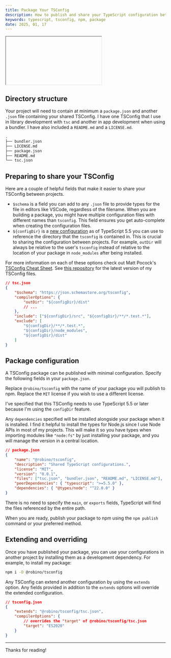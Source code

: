 ```yaml
---
title: Package Your TSConfig
description: How to publish and share your TypeScript configuration between projects.
keywords: typescript, tsconfig, npm, package
date: 2025, 01, 17
---
```


<drab-youtube aria-label="YouTube Tutorial" uid="DNwYmgz3pCc">
    <iframe data-content loading="lazy"></iframe>
</drab-youtube>

## Directory structure

Your project will need to contain at minimum a `package.json` and another `.json` file containing your shared TSConfig. I have one TSConfig that I use in library development with `tsc` and another in app development when using a bundler. I have also included a `README.md` and a `LICENSE.md`.

```txt
.
├── bundler.json
├── LICENSE.md
├── package.json
├── README.md
└── tsc.json
```

## Preparing to share your TSConfig

Here are a couple of helpful fields that make it easier to share your TSConfig between projects.

- `$schema` is a field you can add to any `.json` file to provide types for the file in editors like VSCode, regardless of the filename. When you are building a package, you might have multiple configuration files with different names than `tsconfig`. This field ensures you get auto-complete when creating the configuration files.
- `${configDir}` is a [new configuration](https://www.typescriptlang.org/docs/handbook/release-notes/typescript-5-5.html#the-configdir-template-variable-for-configuration-files) as of TypeScript 5.5 you can use to reference the directory that the `tsconfig` is contained in. This is crucial to sharing the configuration between projects. For example, `outDir` will always be relative to the user's `tsconfig` instead of relative to the location of your package in `node_modules` after being installed.

For more information on each of these options check out Matt Pocock's [TSConfig Cheat Sheet](https://www.totaltypescript.com/tsconfig-cheat-sheet). See [this repository](https://github.com/rossrobino/robino/tree/main/packages/tsconfig) for the latest version of my TSConfig files.

```json
// tsc.json
{
	"$schema": "https://json.schemastore.org/tsconfig",
	"compilerOptions": {
		"outDir": "${configDir}/dist"
		// ...
	},
	"include": ["${configDir}/src", "${configDir}/**/*.test.*"],
	"exclude": [
		"${configDir}/**/*.test.*",
		"${configDir}/node_modules",
		"${configDir}/dist"
	]
}
```

## Package configuration

A TSConfig package can be published with minimal configuration. Specify the following fields in your `package.json`.

Replace `@robino/tsconfig` with the name of your package you will publish to npm. Replace the `MIT` license if you wish to use a different license.

I've specified that this TSConfig needs to use TypeScript 5.5 or later because I'm using the `configDir` feature.

Any `dependencies` specified will be installed alongside your package when it is installed. I find it helpful to install the types for Node.js since I use Node APIs in most of my projects. This will make it so you have types when importing modules like `"node:fs"` by just installing your package, and you will manage the version in a central location.

```json
// package.json
{
	"name": "@robino/tsconfig",
	"description": "Shared TypeScript configurations.",
	"license": "MIT",
	"version": "0.0.1",
	"files": ["tsc.json", "bundler.json", "README.md", "LICENSE.md"],
	"peerDependencies": { "typescript": ">=5.5.0" },
	"dependencies": { "@types/node": "^22.0.0" }
}
```

There is no need to specify the `main`, or `exports` fields, TypeScript will find the files referenced by the entire path.

When you are ready, publish your package to npm using the `npm publish` command or your preferred method.

## Extending and overriding

Once you have published your package, you can use your configurations in another project by installing them as a development dependency. For example, to install my package:

```bash
npm i -D @robino/tsconfig
```

Any TSConfig can extend another configuration by using the `extends` option. Any fields provided in addition to the `extends` options will override the extended configuration.

```json {3,6}
// tsconfig.json
{
	"extends": "@robino/tsconfig/tsc.json",
	"compilerOptions": {
		// overrides the "target" of @robino/tsconfig/tsc.json
		"target": "ES2020"
	}
}
```

---

Thanks for reading!
